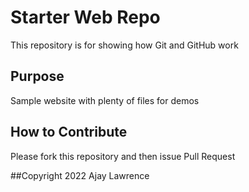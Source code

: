 # Starter Web Repo

This repository is for showing how Git and GitHub work

## Purpose

Sample website with plenty of files for demos
## How to Contribute

Please fork this repository and then issue Pull Request

##Copyright
2022 Ajay Lawrence